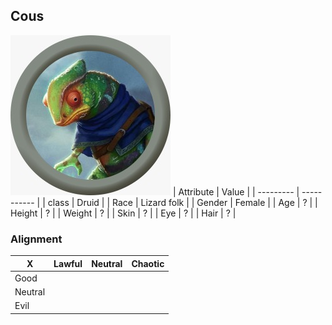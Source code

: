 ## Cous
![mugshot](/party/cous/cous.jpeg)
| Attribute | Value       |
| --------- | ----------- |
| class     | Druid       |
| Race      | Lizard folk |
| Gender    | Female      |
| Age       | ?           |
| Height    | ?           |
| Weight    | ?           |
| Skin      | ?           |
| Eye       | ?           |
| Hair      | ?           |

### Alignment

| X       | Lawful | Neutral | Chaotic |
| ------- | ------ | ------- | ------- |
| Good    |        |         |
| Neutral |        |         |         |
| Evil    |        |         |         |
